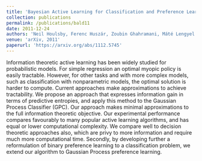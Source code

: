 ```yaml
---
title: 'Bayesian Active Learning for Classification and Preference Learning'
collection: publications
permalink: /publications/bald11
date: 2011-12-24
authors: 'Neil Houlsby, Ferenc Huszár, Zoubin Ghahramani, Máté Lengyel'
venue: 'arXiv, 2011'
paperurl: 'https://arxiv.org/abs/1112.5745'
---
```


Information theoretic active learning has been widely studied for probabilistic models. For simple regression an optimal myopic policy is easily tractable. However, for other tasks and with more complex models, such as classification with nonparametric models, the optimal solution is harder to compute. Current approaches make approximations to achieve tractability. We propose an approach that expresses information gain in terms of predictive entropies, and apply this method to the Gaussian Process Classifier (GPC). Our approach makes minimal approximations to the full information theoretic objective. Our experimental performance compares favourably to many popular active learning algorithms, and has equal or lower computational complexity. We compare well to decision theoretic approaches also, which are privy to more information and require much more computational time. Secondly, by developing further a reformulation of binary preference learning to a classification problem, we extend our algorithm to Gaussian Process preference learning.


